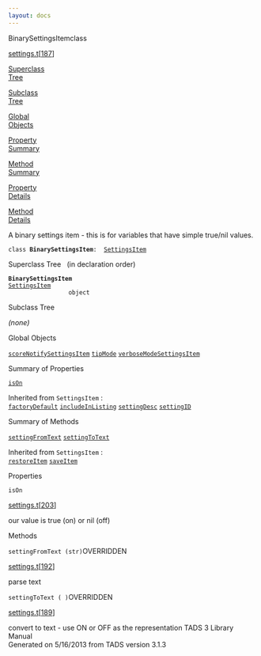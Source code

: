 ```yaml
---
layout: docs
---
```

<span class="title">BinarySettingsItem</span><span class="type">class</span>

[settings.t](../file/settings.t.html)\[[187](../source/settings.t.html#187)\]

[Superclass  
Tree](#_SuperClassTree_)

[Subclass  
Tree](#_SubClassTree_)

[Global  
Objects](#_ObjectSummary_)

[Property  
Summary](#_PropSummary_)

[Method  
Summary](#_MethodSummary_)

[Property  
Details](#_Properties_)

[Method  
Details](#_Methods_)



A binary settings item - this is for variables that have simple true/nil
values.

`class `**`BinarySettingsItem`**` :   `[`SettingsItem`](../object/SettingsItem.html)



<span id="_SuperClassTree_"></span>



<span class="hdln">Superclass Tree</span>   (in declaration order)



**`BinarySettingsItem`**  
[`SettingsItem`](../object/SettingsItem.html)  
`                 object`  
<span id="_SubClassTree_"></span>



<span class="hdln">Subclass Tree</span>  



*(none)* <span id="_ObjectSummary_"></span>



<span class="hdln">Global Objects</span>  



[`scoreNotifySettingsItem`](../object/scoreNotifySettingsItem.html) [`tipMode`](../object/tipMode.html) [`verboseModeSettingsItem`](../object/verboseModeSettingsItem.html)
<span id="_PropSummary_"></span>



<span class="hdln">Summary of Properties</span>  



[`isOn`](#isOn)

Inherited from `SettingsItem` :  
[`factoryDefault`](../object/SettingsItem.html#factoryDefault) [`includeInListing`](../object/SettingsItem.html#includeInListing) [`settingDesc`](../object/SettingsItem.html#settingDesc) [`settingID`](../object/SettingsItem.html#settingID)

<span id="_MethodSummary_"></span>



<span class="hdln">Summary of Methods</span>  



[`settingFromText`](#settingFromText) [`settingToText`](#settingToText)

Inherited from `SettingsItem` :  
[`restoreItem`](../object/SettingsItem.html#restoreItem) [`saveItem`](../object/SettingsItem.html#saveItem)

<span id="_Properties_"></span>



<span class="hdln">Properties</span>  



<span id="isOn"></span>

`isOn`

[settings.t](../file/settings.t.html)\[[203](../source/settings.t.html#203)\]



our value is true (on) or nil (off)



<span id="_Methods_"></span>



<span class="hdln">Methods</span>  



<span id="settingFromText"></span>

`settingFromText (str)`<span class="rem">OVERRIDDEN</span>

[settings.t](../file/settings.t.html)\[[192](../source/settings.t.html#192)\]



parse text



<span id="settingToText"></span>

`settingToText ( )`<span class="rem">OVERRIDDEN</span>

[settings.t](../file/settings.t.html)\[[189](../source/settings.t.html#189)\]



convert to text - use ON or OFF as the representation
TADS 3 Library Manual  
Generated on 5/16/2013 from TADS version 3.1.3


